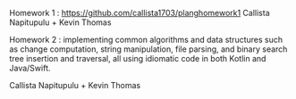 Homework 1 : https://github.com/callista1703/planghomework1 Callista Napitupulu + Kevin Thomas

Homework 2 : implementing common algorithms and data structures such as change computation, string manipulation, file parsing, and binary search tree insertion and traversal, all using idiomatic code in both Kotlin and Java/Swift.

Callista Napitupulu + Kevin Thomas
